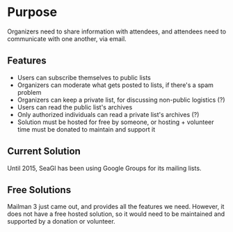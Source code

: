 # Purpose

Organizers need to share information with attendees, and attendees need to 
communicate with one another, via email. 

## Features

* Users can subscribe themselves to public lists
* Organizers can moderate what gets posted to lists, if there's a spam problem
* Organizers can keep a private list, for discussing non-public logistics (?)
* Users can read the public list's archives
* Only authorized individuals can read a private list's archives (?)
* Solution must be hosted for free by someone, or hosting + volunteer time 
  must be donated to maintain and support it

## Current Solution

Until 2015, SeaGl has been using Google Groups for its mailing lists. 

## Free Solutions

Mailman 3 just came out, and provides all the features we need. However, it does
not have a free hosted solution, so it would need to be maintained and supported 
by a donation or volunteer. 
